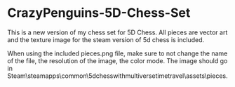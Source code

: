 # CrazyPenguins-5D-Chess-Set
This is a new version of my chess set for 5D Chess. All pieces are vector art and the texture image for the steam version of 5d chess is included.

When using the included pieces.png file, make sure to not change the name of the file, the resolution of the image, the color mode.
The image should go in Steam\steamapps\common\5dchesswithmultiversetimetravel\assets\pieces.
